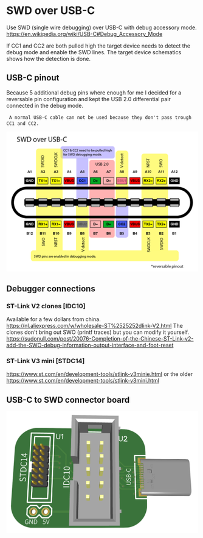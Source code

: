 # SWD over USB-C
 Use SWD (single wire debugging) over USB-C with debug accessory mode.
 https://en.wikipedia.org/wiki/USB-C#Debug_Accessory_Mode

 If CC1 and CC2 are both pulled high the target device needs to detect the debug mode and enable the SWD lines.
 The target device schematics shows how the detection is done.


 ## USB-C pinout
 Because 5 additional debug pins where enough for me I decided for a reversable pin configuration and kept the USB 2.0 differential pair connected in the debug mode.
```
 A normal USB-C cable can not be used because they don't pass trough CC1 and CC2.
```
 <img src="images/SWD over USB-C Pinout-01.png" width="600" alt="SWD over USB-C pinout"/>
 
 ## Debugger connections
 ### ST-Link V2 clones [IDC10]
 Available for a few dollars from china.
 https://nl.aliexpress.com/w/wholesale-ST%2525252dlink-V2.html
 The clones don't bring out SWO (printf traces) but you can modify it yourself. https://sudonull.com/post/20076-Completion-of-the-Chinese-ST-Link-v2-add-the-SWO-debug-information-output-interface-and-foot-reset
 ### ST-Link V3 mini [STDC14]
 https://www.st.com/en/development-tools/stlink-v3minie.html
 or the older https://www.st.com/en/development-tools/stlink-v3mini.html

 ## USB-C to SWD connector board
<img src="images/SWD over USB-C top render.png" width="600" alt="SWD over USB-C connector"/>